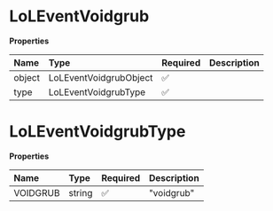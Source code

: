 # LoLEventVoidgrub

**Properties**

| Name   | Type                   | Required | Description |
| :----- | :--------------------- | :------- | :---------- |
| object | LoLEventVoidgrubObject | ✅       |             |
| type   | LoLEventVoidgrubType   | ✅       |             |

# LoLEventVoidgrubType

**Properties**

| Name     | Type   | Required | Description |
| :------- | :----- | :------- | :---------- |
| VOIDGRUB | string | ✅       | "voidgrub"  |

<!-- This file was generated by liblab | https://liblab.com/ -->
